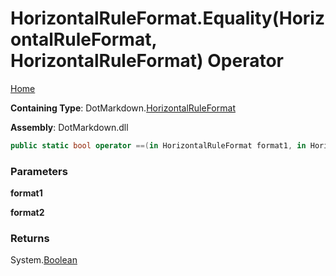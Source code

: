 <a name="_top"></a>

# HorizontalRuleFormat\.Equality\(HorizontalRuleFormat, HorizontalRuleFormat\) Operator

[Home](../../../README.md#_top)

**Containing Type**: DotMarkdown\.[HorizontalRuleFormat](../README.md#_top)

**Assembly**: DotMarkdown\.dll

```csharp
public static bool operator ==(in HorizontalRuleFormat format1, in HorizontalRuleFormat format2)
```

### Parameters

**format1**

**format2**

### Returns

System\.[Boolean](https://docs.microsoft.com/en-us/dotnet/api/system.boolean)

